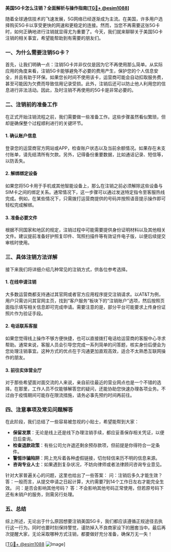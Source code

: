 **美国5G卡怎么注销？全面解析与操作指南[[TG💪+ @esim1088](https://t.me/s/esim1088)]**

随着全球通信技术的飞速发展，5G网络已经逐渐成为主流。在美国，许多用户选择购买5G卡以享受更快的网速和更稳定的连接。然而，当您不再需要这张5G卡时，如何正确地进行注销就显得尤为重要了。今天，我们就来聊聊关于美国5G卡注销的相关事宜，希望能帮助到有需要的朋友们。

### 一、为什么需要注销5G卡？

首先，让我们明确一点：注销5G卡并非仅仅是因为它不再使用那么简单。从实际应用的角度来看，注销5G卡能够避免不必要的费用产生，保护您的个人信息安全，并且有助于环保。如果您长时间不使用该卡，运营商可能会自动扣取服务费，甚至可能因为欠费而导致信用记录受损。此外，注销后还可以防止他人利用您的信息进行非法活动。因此，及时注销不再使用的5G卡是非常必要的。

### 二、注销前的准备工作

在正式开始注销流程之前，我们需要做一些准备工作。这些步骤虽然看似繁琐，但却是确保整个过程顺利进行的关键环节。

#### 1. 确认账户信息
登录您的运营商官方网站或APP，检查账户状态以及当前余额情况。如果存在未支付账单，请先结清所有欠款。另外，记得备份重要数据，比如通话记录、短信等，以防丢失。

#### 2. 解绑绑定设备
如果您将5G卡用于手机或其他智能设备上，那么在注销之前必须解除这些设备与SIM卡之间的绑定关系。通常情况下，这一步骤可以通过发送特定指令至客服热线完成。例如，在某些情况下，只需拨打运营商提供的号码并按照语音提示操作即可轻松完成解绑。

#### 3. 准备必要文件
根据不同国家和地区的规定，注销过程中可能需要提供身份证明材料以及其他相关文件。建议提前准备好护照复印件、驾照扫描件等有效证件电子版，以便后续提交审核时使用。

### 三、具体注销方法详解

接下来我们将详细介绍几种常见的注销方式，供各位参考选择。

#### 1. 在线申请注销
大多数运营商都支持通过其官网或者官方应用程序提交注销请求。以AT&T为例，用户只需访问其官网主页，找到“客户服务”板块下的“注销账户”选项，然后按照页面指示填写相关信息即可完成申请。需要注意的是，部分平台可能要求上传身份证照片作为验证手段。

#### 2. 电话联系客服
如果您觉得线上操作不够方便快捷，也可以直接拨打电话给运营商的客服中心寻求帮助。通常来说，客服人员会引导您完成一系列简单的问答题，核实身份后便会为您处理注销事宜。这种方式的优点在于沟通更加直观高效，适合不太熟悉互联网操作的朋友。

#### 3. 前往实体营业厅
对于那些希望面对面交流的人来说，亲自前往最近的营业网点也是一个不错的选择。在那里，工作人员不仅能够解答您的疑问，还能协助您快速办理各项业务。不过由于疫情期间可能存在限流措施，请务必事先预约时间再前往。

### 四、注意事项及常见问题解答

在此阶段，我们总结了一些容易被忽视的小贴士，希望能帮到大家：

- **保留发票**：无论是线上还是线下办理注销手续，都应妥善保存相关凭证，以便日后查询。
- **检查退款政策**：有些公司允许退还剩余预存款项，但前提是你得符合一定条件。
- **警惕诈骗陷阱**：网上充斥着各种虚假链接，切勿轻信来历不明的信息来源。
- **咨询专业人士**：如果遇到复杂状况，不妨向律师或者法律顾问咨询专业意见。

针对大家普遍关心的问题，这里也给出了一些答案：
问：注销后多久才能生效？
答：一般而言，从提交申请之日起计算，大约需要7到14个工作日左右才能完全生效。
问：是否会影响其他号码？
答：不会影响其他号码正常使用，但若原号码下还有未销户的服务，则需另行处理。

### 五、总结

综上所述，无论出于什么原因想要注销美国5G卡，我们都应该遵循正规途径去执行这一行为。同时也要时刻保持警觉，谨防掉入不良商家设下的圈套当中。最后再次提醒大家，无论采取哪种方式注销，都要做好充分准备，确保万无一失！

[[TG💪+ @esim1088](https://t.me/s/esim1088) ![Image](https://i.postimg.cc/4NQfJmqS/Snipaste-2025-05-13-00-14-12.png)]